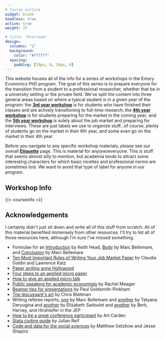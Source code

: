 ```yaml
---
# Course outline
widget: blank
headless: true
active: true
weight: 15

# title: "Overview"
design:
  columns: "1"
  background:
    color: "#ffffff"
  spacing:
    padding: [20px, 0, 10px, 0]
---
```


This website houses all of the info for a series of workshops in the Emory Economics PhD program. The goal of this series is to prepare everyone for the transition from a student to a professional researcher, whether that be in a university setting or the private field. We've split the content into three general areas based on where a typical student is in a given year of the program: the [**3rd year workshop**](/year3/) is for students who have finished their classes and are actively transitioning to full-time research; the [**4th year workshop**](/year4/) is for students preparing for the market in the coming year; and the [**5th year workshop**](/year5/) is solely about the job market and preparing for interviews. These are just labels we use to organize stuff...of course, plenty of students go on the market in their 6th year, and some even go on the market in their 4th year. 

Before you navigate to any specific workshop materials, please see our overall [**Etiquette**](/etiquette/) page. This is material for anyone/everyone. This is stuff that seems almost silly to mention, but academia tends to attract some interesting characters for which basic niceties and professional norms are sometimes lost. We want to avoid that type of label for anyone in our program.

## Workshop Info

{{< courseinfo >}}


## Acknowledgements
I certainly didn't just sit down and write all of this stuff from scratch. All of this material benefited immensely from other resources. I'll try to list all of those resources here, although I'm sure I've missed something.

- Formulae for an [Introduction](https://www.albany.edu/spatial/training/5-The%20Introduction%20Formula.pdf) by Keith Head, [Body](https://marcfbellemare.com/wordpress/12797) by Marc Bellemare, and [Conclusion](https://marcfbellemare.com/wordpress/12060) by Marc Bellemare
- [Ten Most Important Rules of Writing Your Job Market Paper](http://home.bi.no/charlotte.ostergaard/students/tenruleswriting.pdf) by Claudia Goldin and Lawrence Katz
- [Paper writing gone Hollywood](https://science.sciencemag.org/content/355/6320/102)
- [Four steps to an applied micro paper](https://www.brown.edu/Research/Shapiro/pdfs/foursteps.pdf)
- [How to give an applied micro talk](https://www.brown.edu/Research/Shapiro/pdfs/applied_micro_slides.pdf)
- [Public speaking for academic economists](https://www.dropbox.com/s/vvzwjnjfa0yjqro/public_speaking_for_academic_economists.pdf?dl=0) by Rachel Meager
- [Beamer tips for presentations](https://github.com/paulgp/beamer-tips/blob/master/slides.pdf) by Paul Goldsmith-Pinkham
- [The discussant's art](https://chrisblattman.com/2010/02/22/the-discussants-art/) by Chris Blattman
- Writing referee reports, [one](http://marcfbellemare.com/wordpress/5542) by Marc Bellemare and [another](https://blog.academicsequitur.com/2019/06/30/how-to-write-a-good-referee-report/) by Tatyana Deryugina and [another](https://are.berkeley.edu/courses/ARE251/2004/assignments/RRGuidelines.pdf) by Elisabeth Sadoulet and [another](https://pubs.aeaweb.org/doi/pdf/10.1257/jep.31.1.231) by Berk, Harvey, and Hirshleifer in the JEP
- [How to be a great conference participant](https://papers.ssrn.com/sol3/papers.cfm?abstract_id=1332144) by Art Carden
- [Stata coding guide](https://reifjulian.github.io/guide/) by Julian Reif
- [Code and data for the social sciences](https://www.brown.edu/Research/Shapiro/pdfs/CodeAndData.pdf) by Matthew Getzkow and Jesse Shapiro


